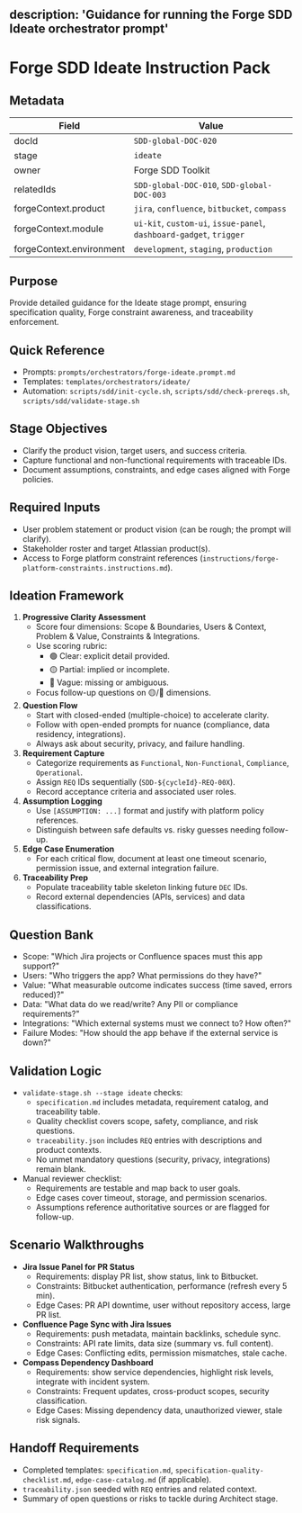 description: 'Guidance for running the Forge SDD Ideate orchestrator prompt'
---

# Forge SDD Ideate Instruction Pack

## Metadata
| Field | Value |
| --- | --- |
| docId | `SDD-global-DOC-020` |
| stage | `ideate` |
| owner | Forge SDD Toolkit |
| relatedIds | `SDD-global-DOC-010`, `SDD-global-DOC-003` |
| forgeContext.product | `jira`, `confluence`, `bitbucket`, `compass` |
| forgeContext.module | `ui-kit`, `custom-ui`, `issue-panel`, `dashboard-gadget`, `trigger` |
| forgeContext.environment | `development`, `staging`, `production` |

## Purpose
Provide detailed guidance for the Ideate stage prompt, ensuring specification quality, Forge constraint awareness, and traceability enforcement.

## Quick Reference
- Prompts: `prompts/orchestrators/forge-ideate.prompt.md`
- Templates: `templates/orchestrators/ideate/`
- Automation: `scripts/sdd/init-cycle.sh`, `scripts/sdd/check-prereqs.sh`, `scripts/sdd/validate-stage.sh`

## Stage Objectives
- Clarify the product vision, target users, and success criteria.
- Capture functional and non-functional requirements with traceable IDs.
- Document assumptions, constraints, and edge cases aligned with Forge policies.

## Required Inputs
- User problem statement or product vision (can be rough; the prompt will clarify).
- Stakeholder roster and target Atlassian product(s).
- Access to Forge platform constraint references (`instructions/forge-platform-constraints.instructions.md`).

## Ideation Framework
1. **Progressive Clarity Assessment**
	 - Score four dimensions: Scope & Boundaries, Users & Context, Problem & Value, Constraints & Integrations.
	 - Use scoring rubric:
		 - 🟢 Clear: explicit detail provided.
		 - 🟡 Partial: implied or incomplete.
		 - 🔴 Vague: missing or ambiguous.
	 - Focus follow-up questions on 🟡/🔴 dimensions.
2. **Question Flow**
	 - Start with closed-ended (multiple-choice) to accelerate clarity.
	 - Follow with open-ended prompts for nuance (compliance, data residency, integrations).
	 - Always ask about security, privacy, and failure handling.
3. **Requirement Capture**
	 - Categorize requirements as `Functional`, `Non-Functional`, `Compliance`, `Operational`.
	 - Assign `REQ` IDs sequentially (`SDD-${cycleId}-REQ-00X`).
	 - Record acceptance criteria and associated user roles.
4. **Assumption Logging**
	 - Use `[ASSUMPTION: ...]` format and justify with platform policy references.
	 - Distinguish between safe defaults vs. risky guesses needing follow-up.
5. **Edge Case Enumeration**
	 - For each critical flow, document at least one timeout scenario, permission issue, and external integration failure.
6. **Traceability Prep**
	 - Populate traceability table skeleton linking future `DEC` IDs.
	 - Record external dependencies (APIs, services) and data classifications.

## Question Bank
- Scope: "Which Jira projects or Confluence spaces must this app support?"
- Users: "Who triggers the app? What permissions do they have?"
- Value: "What measurable outcome indicates success (time saved, errors reduced)?"
- Data: "What data do we read/write? Any PII or compliance requirements?"
- Integrations: "Which external systems must we connect to? How often?"
- Failure Modes: "How should the app behave if the external service is down?"

## Validation Logic
- `validate-stage.sh --stage ideate` checks:
	- `specification.md` includes metadata, requirement catalog, and traceability table.
	- Quality checklist covers scope, safety, compliance, and risk questions.
	- `traceability.json` includes `REQ` entries with descriptions and product contexts.
	- No unmet mandatory questions (security, privacy, integrations) remain blank.
- Manual reviewer checklist:
	- Requirements are testable and map back to user goals.
	- Edge cases cover timeout, storage, and permission scenarios.
	- Assumptions reference authoritative sources or are flagged for follow-up.

## Scenario Walkthroughs
- **Jira Issue Panel for PR Status**
	- Requirements: display PR list, show status, link to Bitbucket.
	- Constraints: Bitbucket authentication, performance (refresh every 5 min).
	- Edge Cases: PR API downtime, user without repository access, large PR list.
- **Confluence Page Sync with Jira Issues**
	- Requirements: push metadata, maintain backlinks, schedule sync.
	- Constraints: API rate limits, data size (summary vs. full content).
	- Edge Cases: Conflicting edits, permission mismatches, stale cache.
- **Compass Dependency Dashboard**
	- Requirements: show service dependencies, highlight risk levels, integrate with incident system.
	- Constraints: Frequent updates, cross-product scopes, security classification.
	- Edge Cases: Missing dependency data, unauthorized viewer, stale risk signals.

## Handoff Requirements
- Completed templates: `specification.md`, `specification-quality-checklist.md`, `edge-case-catalog.md` (if applicable).
- `traceability.json` seeded with `REQ` entries and related context.
- Summary of open questions or risks to tackle during Architect stage.
